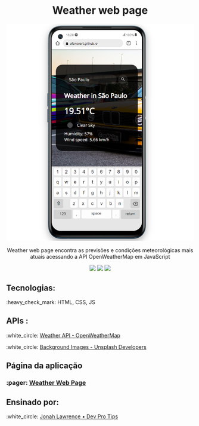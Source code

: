 <h1 align="center">Weather web page</h1>
<p align="center">
<img src="/Wheather.png">
 </p>
<p align="center">Weather web page encontra as previsões e condições meteorológicas mais atuais acessando a API OpenWeatherMap em JavaScript</strong></p>
<p align="center">
 <img src="https://cdn.jsdelivr.net/gh/devicons/devicon/icons/html5/html5-original.svg" width="40px" />
 <img src="https://cdn.jsdelivr.net/gh/devicons/devicon/icons/css3/css3-original.svg" width="40px"/>
 <img src="https://cdn.jsdelivr.net/gh/devicons/devicon/icons/javascript/javascript-original.svg" width="40px"/>
</p>

<h2><strong>Tecnologias: </strong></h2>
<p>:heavy_check_mark: HTML, CSS, JS</p>
<h2><strong>APIs :</strong></h2>
<p>:white_circle: <a href="https://openweathermap.org/api">Weather API - OpenWeatherMap</a></p>
<p>:white_circle: <a href="https://unsplash.com/developers">Background Images - Unsplash Developers</a></p>

<h2><strong>Página da aplicação</strong></h2>
<h3>:pager: <a href="https://afonsoart.github.io/Weather/">Weather Web Page</a></h3>

<h2><strong>Ensinado por:</strong></h2>
<p>:white_circle: <a href="https://www.youtube.com/@DevProTips">
Jonah Lawrence • Dev Pro Tips</a></p>
